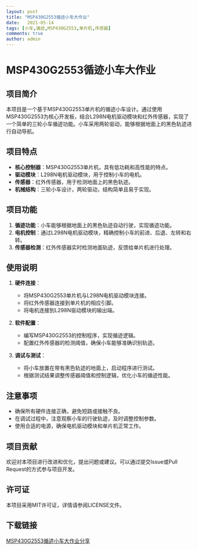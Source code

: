 ```yaml
---
layout: post
title: "MSP430G2553循迹小车大作业"
date:   2021-05-14
tags: [小车,循迹,MSP430G2553,单片机,传感器]
comments: true
author: admin
---
```

# MSP430G2553循迹小车大作业

## 项目简介
本项目是一个基于MSP430G2553单片机的循迹小车设计。通过使用MSP430G2553为核心开发板，结合L298N电机驱动模块和红外传感器，实现了一个简单的三轮小车循迹功能。小车采用两轮驱动，能够根据地面上的黑色轨迹进行自动导航。

## 项目特点
- **核心控制器**：MSP430G2553单片机，具有低功耗和高性能的特点。
- **驱动模块**：L298N电机驱动模块，用于控制小车的电机。
- **传感器**：红外传感器，用于检测地面上的黑色轨迹。
- **机械结构**：三轮小车设计，两轮驱动，结构简单且易于实现。

## 项目功能
1. **循迹功能**：小车能够根据地面上的黑色轨迹自动行驶，实现循迹功能。
2. **电机控制**：通过L298N电机驱动模块，精确控制小车的前进、后退、左转和右转。
3. **传感器检测**：红外传感器实时检测地面轨迹，反馈给单片机进行处理。

## 使用说明
1. **硬件连接**：
   - 将MSP430G2553单片机与L298N电机驱动模块连接。
   - 将红外传感器连接到单片机的相应引脚。
   - 将电机连接到L298N驱动模块的输出端。

2. **软件配置**：
   - 编写MSP430G2553的控制程序，实现循迹逻辑。
   - 配置红外传感器的检测阈值，确保小车能够准确识别轨迹。

3. **调试与测试**：
   - 将小车放置在带有黑色轨迹的地面上，启动程序进行测试。
   - 根据测试结果调整传感器阈值和控制逻辑，优化小车的循迹性能。

## 注意事项
- 确保所有硬件连接正确，避免短路或接触不良。
- 在调试过程中，注意观察小车的行驶轨迹，及时调整控制参数。
- 使用合适的电源，确保电机驱动模块和单片机正常工作。

## 项目贡献
欢迎对本项目进行改进和优化，提出问题或建议。可以通过提交Issue或Pull Request的方式参与项目开发。

## 许可证
本项目采用MIT许可证，详情请参阅LICENSE文件。

## 下载链接

[MSP430G2553循迹小车大作业分享](https://pan.quark.cn/s/558dfbe9a675)